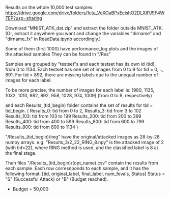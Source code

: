 
Results on the whole 10,000 test samples:
https://drive.google.com/drive/folders/1cta_VeXOaBPxEeishO2DLXIPJ9F4W7EP?usp=sharing

Download "MNIST_ATK_dat.zip" and extract the folder outside MNIST_ATK.
(Or, extract it anywhere you want and change the variables "dirname" and "dirname_fx" in ReadData.ipynb accordingly.)

Some of them (first 1000) have performance_log plots and the images of the attacked samples
They can be found in "/Res"

Samples are grouped by "testset"s and each testset has its own id (tid), from 0 to 1134.
Each testset has one set of images from 0 to 9 for tid = 0, .., 891.
For tid > 892, there are missing labels due to the unequal number of images for each label.

To be more precise, the number of images for each label is:
[980, 1135, 1032, 1010, 982, 892, 958, 1028, 974, 1009]  (from 0 to 9, respectively)


and each Results_(tid_begin) folder contains the set of results for tid = tid_begin.
( Results_0:    tid from 0 to 2,
  Results_3:    tid from 3 to 102
  Results_103:  tid from 103 to 199
  Results_200:  tid from 200 to 399
  Results_400:  tid from 400 to 599
  Results_600:  tid from 600 to 799
  Results_800:  tid from 800 to 1134 )

"/Results_(tid_begin)/img" have the original/attacked images as 28-by-28 numpy arrays.
e.g. "Results_3/2_22_RING_8.npy" is the attacked image of 2 (with tid=22), where RING method is used, and the classified label is 8 at the final stage.

Theh files "/Results_(tid_begin)/(opt_name).csv" contain the results from each sample.
Each row corresnponds to each sample, and it has the following format:
[tid, original_label, final_label, num_fevals, Status]
Status = "S" (Successful Attack) or "B" (Budget reached).

* Budget = 50,000

